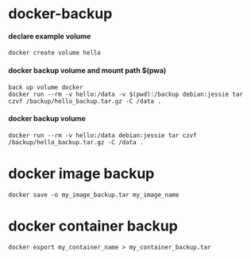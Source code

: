 # docker-backup
 
#### declare example volume 
```
docker create volume hello
```


#### docker backup volume and mount path $(pwa)
 ```
back up volume docker 
docker run --rm -v hello:/data -v $(pwd):/backup debian:jessie tar czvf /backup/hello_backup.tar.gz -C /data .
```

#### docker backup volume 
```
docker run --rm -v hello:/data debian:jessie tar czvf /backup/hello_backup.tar.gz -C /data .
```

# docker image backup
```
docker save -o my_image_backup.tar my_image_name
```

# docker container backup 
```
docker export my_container_name > my_container_backup.tar
```
